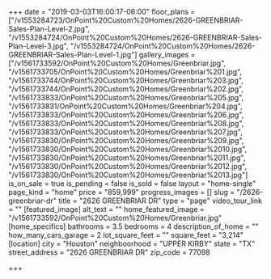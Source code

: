 +++
date = "2019-03-03T16:00:17-06:00"
floor_plans = ["/v1553284723/OnPoint%20Custom%20Homes/2626-GREENBRIAR-Sales-Plan-Level-2.jpg", "/v1553284724/OnPoint%20Custom%20Homes/2626-GREENBRIAR-Sales-Plan-Level-3.jpg", "/v1553284724/OnPoint%20Custom%20Homes/2626-GREENBRIAR-Sales-Plan-Level-1.jpg"]
gallery_images = ["/v1561733592/OnPoint%20Custom%20Homes/Greenbriar.jpg", "/v1561733705/OnPoint%20Custom%20Homes/Greenbriar%201.jpg", "/v1561733744/OnPoint%20Custom%20Homes/Greenbriar%203.jpg", "/v1561733744/OnPoint%20Custom%20Homes/Greenbriar%202.jpg", "/v1561733833/OnPoint%20Custom%20Homes/Greenbriar%205.jpg", "/v1561733831/OnPoint%20Custom%20Homes/Greenbriar%204.jpg", "/v1561733833/OnPoint%20Custom%20Homes/Greenbriar%206.jpg", "/v1561733833/OnPoint%20Custom%20Homes/Greenbriar%208.jpg", "/v1561733833/OnPoint%20Custom%20Homes/Greenbriar%207.jpg", "/v1561733830/OnPoint%20Custom%20Homes/Greenbriar%209.jpg", "/v1561733830/OnPoint%20Custom%20Homes/Greenbriar%2010.jpg", "/v1561733830/OnPoint%20Custom%20Homes/Greenbriar%2011.jpg", "/v1561733830/OnPoint%20Custom%20Homes/Greenbriar%2012.jpg", "/v1561733830/OnPoint%20Custom%20Homes/Greenbriar%2013.jpg"]
is_on_sale = true
is_pending = false
is_sold = false
layout = "home-single"
page_kind = "home"
price = "859,999"
progress_images = []
slug = "/2626-greenbriar-dr"
title = "2626 GREENBRIAR DR"
type = "page"
video_tour_link = ""
[featured_image]
alt_text = ""
home_featured_image = "/v1561733592/OnPoint%20Custom%20Homes/Greenbriar.jpg"
[home_specifics]
bathrooms = 3.5
bedrooms = 4
description_of_home = ""
how_many_cars_garage = 2
lot_square_feet = ""
square_feet = "3,214"
[location]
city = "Houston"
neighboorhood = "UPPER KIRBY"
state = "TX"
street_address = "2626 GREENBRIAR DR"
zip_code = 77098

+++
